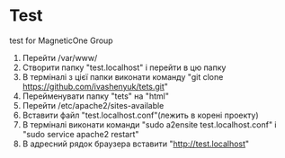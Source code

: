 # Test
test for MagneticOne Group


1) Перейти /var/www/
2) Створити папку "test.localhost" і перейти в цю папку
3) В терміналі з цієї папки виконати команду "git clone https://github.com/ivashenyuk/tets.git"
4) Перейменувати папку "tets" на "html"
5) Перейти /etc/apache2/sites-available
6) Вставити файл "test.localhost.conf"(лежить в корені проекту)
7) В терміналі виконати команди "sudo a2ensite test.localhost.conf" і "sudo service apache2 restart"
8) В адресний рядок браузера вставити "http://test.localhost"
